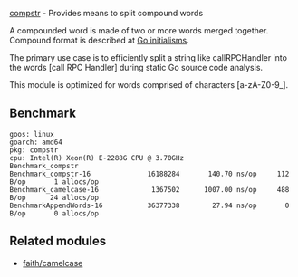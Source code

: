 [compstr](https://pkg.go.dev/github.com/gregoryv/compstr) - Provides means to split compound words

A compounded word is made of two or more words merged together.
Compound format is described at [Go initialisms](
https://github.com/golang/go/wiki/CodeReviewComments#initialisms
).

The primary use case is to efficiently split a string like
callRPCHandler into the words [call RPC Handler] during static Go
source code analysis.

This module is optimized for words comprised of characters
[a-zA-Z0-9_].

## Benchmark

    goos: linux
    goarch: amd64
    pkg: compstr
    cpu: Intel(R) Xeon(R) E-2288G CPU @ 3.70GHz
    Benchmark_compstr
    Benchmark_compstr-16              16188284       140.70 ns/op     112 B/op       1 allocs/op
    Benchmark_camelcase-16             1367502      1007.00 ns/op     488 B/op      24 allocs/op
    BenchmarkAppendWords-16           36377338        27.94 ns/op       0 B/op       0 allocs/op


## Related modules

- [faith/camelcase](https://pkg.go.dev/github.com/fatih/camelcase)

